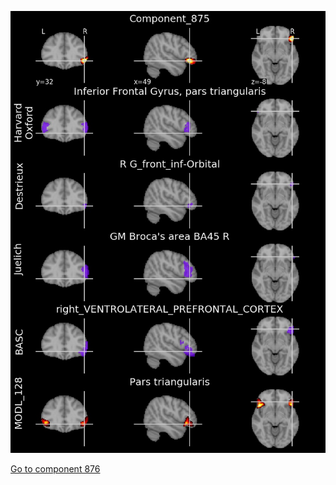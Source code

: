 


![875](preliminary/875.jpg "Component 875")

[Go to component 876](https://parietal-inria.github.io/MODL_atlas/1024/876 "Component 876")